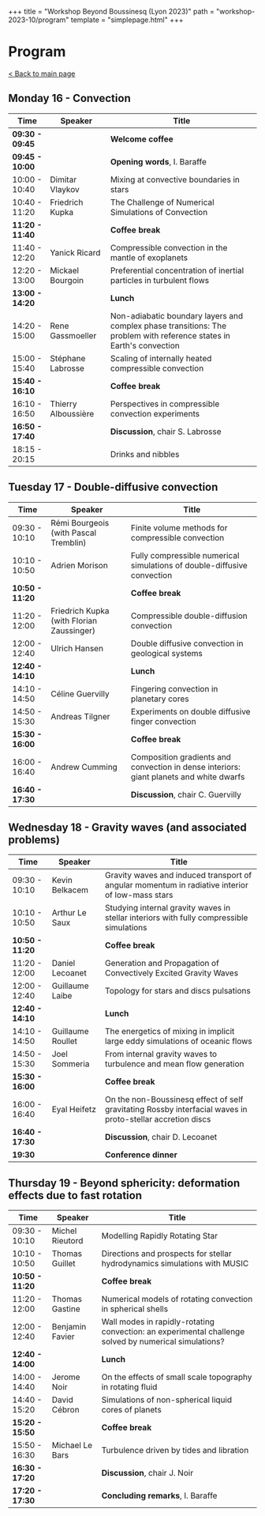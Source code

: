 +++
title = "Workshop Beyond Boussinesq (Lyon 2023)"
path = "workshop-2023-10/program"
template = "simplepage.html"
+++

# Program

[< Back to main page](@/pages/workshop-2023-10/index.md)
## Monday 16 - Convection

Time | Speaker | Title
---|---|---
**09:30 - 09:45** | | **Welcome coffee**
**09:45 - 10:00** | | **Opening words**, I. Baraffe
10:00 - 10:40 | Dimitar Vlaykov | Mixing at convective boundaries in stars
10:40 - 11:20 | Friedrich Kupka | The Challenge of Numerical Simulations of Convection
**11:20 - 11:40** | | **Coffee break**
11:40 - 12:20 | Yanick Ricard | Compressible convection in the mantle of exoplanets
12:20 - 13:00 | Mickael Bourgoin | Preferential concentration of inertial particles in turbulent flows
**13:00 - 14:20** | | **Lunch**
14:20 - 15:00 | Rene Gassmoeller | Non-adiabatic boundary layers and complex phase transitions: The problem with reference states in Earth's convection
15:00 - 15:40 | Stéphane Labrosse | Scaling of internally heated compressible convection
**15:40 - 16:10** | | **Coffee break**
16:10 - 16:50 | Thierry Alboussière | Perspectives in compressible convection experiments
**16:50 - 17:40** | | **Discussion**, chair S. Labrosse
18:15 - 20:15 | | Drinks and nibbles

## Tuesday 17 - Double-diffusive convection

Time | Speaker | Title
---|---|---
09:30 - 10:10 | Rémi Bourgeois (with Pascal Tremblin) | Finite volume methods for compressible convection
10:10 - 10:50 | Adrien Morison | Fully compressible numerical simulations of double-diffusive convection
**10:50 - 11:20** | | **Coffee break**
11:20 - 12:00 | Friedrich Kupka (with Florian Zaussinger) | Compressible double-diffusion convection
12:00 - 12:40 | Ulrich Hansen | Double diffusive convection in geological systems
**12:40 - 14:10** | | **Lunch**
14:10 - 14:50 | Céline Guervilly | Fingering convection in planetary cores
14:50 - 15:30 | Andreas Tilgner | Experiments on double diffusive finger convection
**15:30 - 16:00** | | **Coffee break**
16:00 - 16:40 | Andrew Cumming | Composition gradients and convection in dense interiors: giant planets and white dwarfs
**16:40 - 17:30** | | **Discussion**, chair C. Guervilly

## Wednesday 18 - Gravity waves (and associated problems)

Time | Speaker | Title
---|---|---
09:30 - 10:10 | Kevin Belkacem | Gravity waves and induced transport of angular momentum in radiative interior of low-mass stars
10:10 - 10:50 | Arthur Le Saux | Studying internal gravity waves in stellar interiors with fully compressible simulations
**10:50 - 11:20** | | **Coffee break**
11:20 - 12:00 | Daniel Lecoanet | Generation and Propagation of Convectively Excited Gravity Waves
12:00 - 12:40 | Guillaume Laibe | Topology for stars and discs pulsations
**12:40 - 14:10** | | **Lunch**
14:10 - 14:50 | Guillaume Roullet | The energetics of mixing in implicit large eddy simulations of oceanic flows
14:50 - 15:30 | Joel Sommeria | From internal gravity waves to turbulence and mean flow generation
**15:30 - 16:00** | | **Coffee break**
16:00 - 16:40 | Eyal Heifetz | On the non-Boussinesq effect of self gravitating Rossby interfacial waves in proto-stellar accretion discs
**16:40 - 17:30** | | **Discussion**, chair D. Lecoanet
**19:30** | | **Conference dinner**

## Thursday 19 - Beyond sphericity: deformation effects due to fast rotation

Time | Speaker | Title
---|---|---
09:30 - 10:10 | Michel Rieutord | Modelling Rapidly Rotating Star
10:10 - 10:50 | Thomas Guillet | Directions and prospects for stellar hydrodynamics simulations with MUSIC
**10:50 - 11:20** | | **Coffee break**
11:20 - 12:00 | Thomas Gastine | Numerical models of rotating convection in spherical shells
12:00 - 12:40 | Benjamin Favier | Wall modes in rapidly-rotating convection: an experimental challenge solved by numerical simulations?
**12:40 - 14:00** | | **Lunch**
14:00 - 14:40 | Jerome Noir | On the effects of small scale topography in rotating fluid
14:40 - 15:20 | David Cébron | Simulations of non-spherical liquid cores of planets
**15:20 - 15:50** | | **Coffee break**
15:50 - 16:30 | Michael Le Bars | Turbulence driven by tides and libration
**16:30 - 17:20** | | **Discussion**, chair J. Noir
**17:20 - 17:30** | | **Concluding remarks**, I. Baraffe
